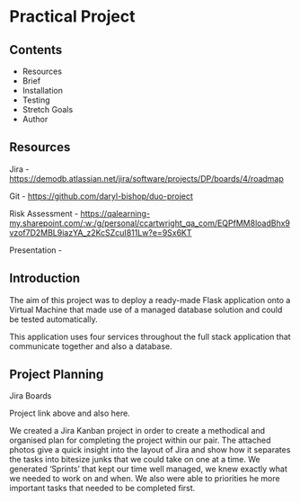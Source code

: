 # Practical Project 

## Contents 

- Resources 
- Brief 
- Installation  
- Testing 
- Stretch Goals 
- Author 

## Resources 

Jira - https://demodb.atlassian.net/jira/software/projects/DP/boards/4/roadmap 

Git - https://github.com/daryl-bishop/duo-project

Risk Assessment - https://qalearning-my.sharepoint.com/:w:/g/personal/ccartwright_qa_com/EQPfMM8loadBhx9vzof7D2MBL9iazYA_z2KcSZcuI811Lw?e=9Sx6KT 

Presentation -  

## Introduction 

The aim of this project was to deploy a ready-made Flask application onto a Virtual Machine that made use of a managed database solution and could be tested automatically.  

This application uses four services throughout the full stack application that communicate together and also a database.  

 

## Project Planning 

Jira Boards 

Project link above and also here.  

We created a Jira Kanban project in order to create a methodical and organised plan for completing the project within our pair. The attached photos give a quick insight into the layout of Jira and show how it separates the tasks into bitesize junks that we could take on one at a time. We generated ‘Sprints’ that kept our time well managed, we knew exactly what we needed to work on and when. We also were able to priorities he more important tasks that needed to be completed first.   
